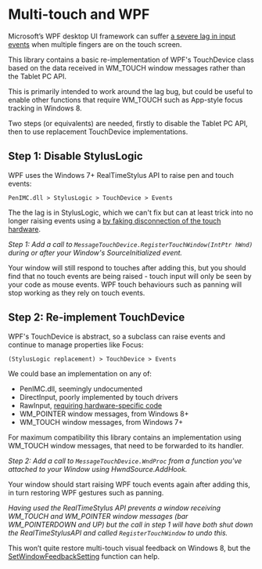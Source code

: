 
# Multi-touch and WPF

Microsoft’s WPF desktop UI framework can suffer [a severe lag in input events](https://connect.microsoft.com/VisualStudio/feedback/details/782456/wpf-touch-event-fires-with-delay) when multiple fingers are on the touch screen.

This library contains a basic re-implementation of WPF's TouchDevice class based on the data received in WM_TOUCH window messages rather than the Tablet PC API.

This is primarily intended to work around the lag bug, but could be useful to enable other functions that require WM_TOUCH such as App-style focus tracking in Windows 8.

Two steps (or equivalents) are needed, firstly to disable the Tablet PC API, then to use replacement TouchDevice implementations.


## Step 1: Disable StylusLogic

WPF uses the Windows 7+ RealTimeStylus API to raise pen and touch events:
```
PenIMC.dll > StylusLogic > TouchDevice > Events
```
The the lag is in StylusLogic, which we can't fix but can at least trick into no longer raising events using a  [by faking disconnection of the touch hardware](https://msdn.microsoft.com/en-us/library/vstudio/dd901337(v=vs.90).aspx).

*Step 1: Add a call to `MessageTouchDevice.RegisterTouchWindow(IntPtr hWnd)` during or after your Window's SourceInitialized event.*

Your window will still respond to touches after adding this, but you should find that no touch events are being raised - touch input will only be seen by your code as mouse events. WPF touch behaviours such as panning will stop working as they rely on touch events.

## Step 2: Re-implement TouchDevice

WPF's TouchDevice is abstract, so a subclass can raise events and continue to manage properties like Focus:

```
(StylusLogic replacement) > TouchDevice > Events
```

We could base an implementation on any of:

-   PenIMC.dll, seemingly undocumented
-   DirectInput, poorly implemented by touch drivers
-   RawInput,  [requiring hardware-specific code](http://www.codeproject.com/Articles/381673/Using-the-RawInput-API-to-Process-MultiTouch-Digit)
-   WM_POINTER window messages, from Windows 8+
-   WM_TOUCH window messages, from Windows 7+

For maximum compatibility this library contains an implementation using WM_TOUCH window messages, that need to be forwarded to its handler.

*Step 2: Add a call to `MessageTouchDevice.WndProc` from a function you've attached to your Window using HwndSource.AddHook.*

Your window should start raising WPF touch events again after adding this, in turn restoring WPF gestures such as panning.

*Having used the RealTimeStylus API prevents a window receiving WM_TOUCH and WM_POINTER window messages (bar WM_POINTERDOWN and UP) but the call in step 1 will have both shut down the RealTimeStylusAPI and called `RegisterTouchWindow` to undo this.*

This won’t quite restore multi-touch visual feedback on Windows 8, but the [SetWindowFeedbackSetting](https://msdn.microsoft.com/en-us/library/windows/desktop/hh802871(v=vs.85).aspx) function can help.